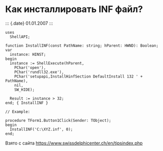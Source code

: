 Как инсталлировать INF файл?
============================

::: {.date}
01.01.2007
:::

    uses 
      ShellAPI; 
     
    function InstallINF(const PathName: string; hParent: HWND): Boolean; 
    var 
      instance: HINST; 
    begin 
      instance := ShellExecute(hParent, 
        PChar('open'), 
        PChar('rundll32.exe'), 
        PChar('setupapi,InstallHinfSection DefaultInstall 132 ' + PathName), 
        nil, 
        SW_HIDE); 
     
      Result := instance > 32; 
    end; { InstallINF } 
     
    // Example: 
     
    procedure TForm1.Button1Click(Sender: TObject); 
    begin 
      InstallINF('C:\XYZ.inf', 0); 
    end; 

Взято с сайта <https://www.swissdelphicenter.ch/en/tipsindex.php>
